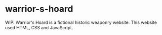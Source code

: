 # warrior-s-hoard
WIP. Warrior's Hoard is a fictional historic weaponry website. This website used HTML, CSS and JavaScript. 
